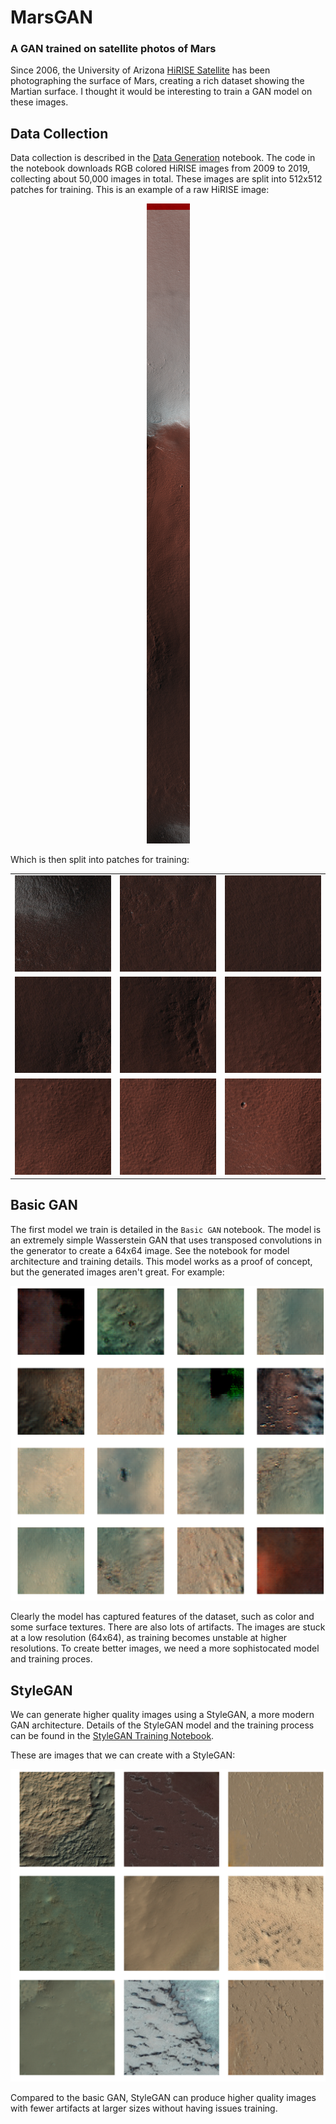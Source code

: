 # MarsGAN

### A GAN trained on satellite photos of Mars

Since 2006, the University of Arizona [HiRISE Satellite](https://www.uahirise.org/) has been photographing the surface of Mars, creating a rich dataset showing the Martian surface. I thought it would be interesting to train a GAN model on these images.

## Data Collection

Data collection is described in the [Data Generation](https://github.com/kheyer/MarsGAN/blob/master/Data%20Generation.ipynb) notebook. The code in the notebook downloads RGB colored HiRISE images from 2009 to 2019, collecting about 50,000 images in total. These images are split into 512x512 patches for training. This is an example of a raw HiRISE image:

<p align="center">
  <img src="https://github.com/kheyer/MarsGAN/blob/master/media/ESP_011472_1225_RGB.NOMAP.browse.jpg" alt="drawing" height="1024"/>
</p>

Which is then split into patches for training:

| | | |
|:-------------------------:|:-------------------------:|:-------------------------:|
|<img width="512" src="https://github.com/kheyer/MarsGAN/blob/master/media/ESP_011472_1225_0_0.jpg">   |  <img width="512" src="https://github.com/kheyer/MarsGAN/blob/master/media/ESP_011472_1225_1_0.jpg">|<img width="512" src="https://github.com/kheyer/MarsGAN/blob/master/media/ESP_011472_1225_2_0.jpg">|
|<img width="512" src="https://github.com/kheyer/MarsGAN/blob/master/media/ESP_011472_1225_3_0.jpg">  |  <img width="512" src="https://github.com/kheyer/MarsGAN/blob/master/media/ESP_011472_1225_4_0.jpg">|<img width="512" src="https://github.com/kheyer/MarsGAN/blob/master/media/ESP_011472_1225_5_0.jpg">|
|<img width="512" src="https://github.com/kheyer/MarsGAN/blob/master/media/ESP_011472_1225_6_0.jpg">  |  <img width="512" src="https://github.com/kheyer/MarsGAN/blob/master/media/ESP_011472_1225_7_0.jpg">|<img width="512" src="https://github.com/kheyer/MarsGAN/blob/master/media/ESP_011472_1225_8_0.jpg">|

## Basic GAN

The first model we train is detailed in the `Basic GAN` notebook. The model is an extremely simple Wasserstein GAN that uses transposed convolutions in the generator to create a 64x64 image. See the notebook for model architecture and training details. This model works as a proof of concept, but the generated images aren't great. For example:

![](https://github.com/kheyer/MarsGAN/blob/master/media/basic_gan.png)

Clearly the model has captured features of the dataset, such as color and some surface textures. There are also lots of artifacts.
The images are stuck at a low resolution (64x64), as training becomes unstable at higher resolutions. To create better images, we need a more sophistocated model and training proces.

## StyleGAN

We can generate higher quality images using a StyleGAN, a more modern GAN architecture. Details of the StyleGAN model and the training process can be found in the [StyleGAN Training Notebook](https://github.com/kheyer/MarsGAN/blob/master/StyleGAN.ipynb).

These are images that we can create with a StyleGAN:

![](https://github.com/kheyer/MarsGAN/blob/master/media/Mars_StyleGAN.png)

Compared to the basic GAN, StyleGAN can produce higher quality images with fewer artifacts at larger sizes without having issues training.
